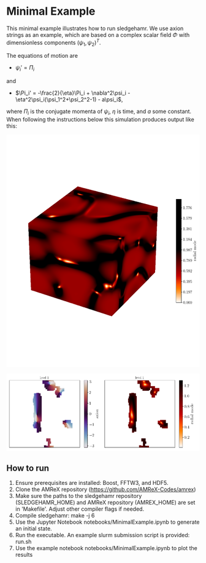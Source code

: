 # Minimal Example 

This minimal example illustrates how to run sledgehamr. We use axion strings as an example, which are based on a complex scalar field $\Phi$ with dimensionless components $(\psi_1, \psi_2)^T$.

The equations of motion are 
* $\psi_i' = \Pi_i$
  
and

* $\Pi_i' = -\frac{2}{\eta}\Pi_i + \nabla^2\psi_i - \eta^2\psi_i(\psi_1^2+\psi_2^2-1) - a\psi_i$,
  
where $\Pi_i$ is the conjugate momenta of $\psi_i$, $\eta$ is time, and $a$ some constant. When following the instructions below this simulation produces output like this: 

<p align="left">
  <img src="https://github.com/MSABuschmann/sledgehamr/blob/main/assets/minimal_example_box.png">
</p>

<p align="left">
  <img src="https://github.com/MSABuschmann/sledgehamr/blob/main/assets/minimal_example_slice.png">
</p>

## How to run
1.  Ensure prerequisites are installed: Boost, FFTW3, and HDF5.
2.  Clone the AMReX repository (https://github.com/AMReX-Codes/amrex)
3.  Make sure the paths to the sledgehamr repository (SLEDGEHAMR_HOME) and AMReX
    repository (AMREX_HOME) are set in 'Makefile'. Adjust other compiler flags
    if needed.
4.  Compile sledgehamr: make -j 6
5.  Use the Jupyter Notebook notebooks/MinimalExample.ipynb to generate an
    initial state.
6.  Run the executable. An example slurm submission script is provided: run.sh
5.  Use the example notebook notebooks/MinimalExample.ipynb to plot the results
